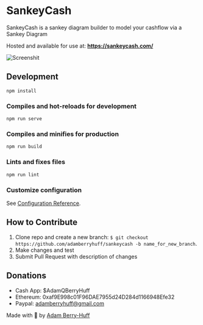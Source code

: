 # SankeyCash
SankeyCash is a sankey diagram builder to model your cashflow via a Sankey Diagram

Hosted and available for use at: **https://sankeycash.com/**


![Screenshit](https://user-images.githubusercontent.com/16468234/92382857-98e16a80-f10d-11ea-81fe-3fff89db2a6e.png)

## Development
```
npm install
```
### Compiles and hot-reloads for development
```
npm run serve
```
### Compiles and minifies for production
```
npm run build
```

### Lints and fixes files
```
npm run lint
```

### Customize configuration
See [Configuration Reference](https://cli.vuejs.org/config/).


**How to Contribute**
---

1. Clone repo and create a new branch: `$ git checkout https://github.com/adamberryhuff/sankeycash -b name_for_new_branch`.
2. Make changes and test
3. Submit Pull Request with description of changes

**Donations**
---
* Cash App: $AdamQBerryHuff
* Ethereum: 0xaf9E998c01F96DAE7955d24D284d1166948Efe32
* Paypal: adamberryhuff@gmail.com

Made with 💖 by [Adam Berry-Huff](https://github.com/adamberryhuff)
